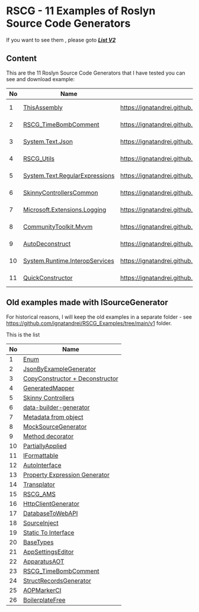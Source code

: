 # RSCG - 11 Examples of Roslyn Source Code Generators 

If you want to see them , please goto  ***[List V2](https://ignatandrei.github.io/RSCG_Examples/v2/docs/List-of-RSCG)***

## Content 

This are the 11 Roslyn Source Code Generators that I have tested you can see and download example:


| No        | Name  | Link | Nuget |Author|
| --------- | ----- | -----| ----- |----- |  
|1|[ThisAssembly](https://ignatandrei.github.io/RSCG_Examples/v2/docs/ThisAssembly)| https://ignatandrei.github.io/RSCG_Examples/v2/docs/ThisAssembly | [https://www.nuget.org/packages/ThisAssembly]({desc.Generator.Nuget.First()}) | Daniel Cazzulino|
|2|[RSCG_TimeBombComment](https://ignatandrei.github.io/RSCG_Examples/v2/docs/RSCG_TimeBombComment)| https://ignatandrei.github.io/RSCG_Examples/v2/docs/RSCG_TimeBombComment | [https://www.nuget.org/packages/RSCG_TimeBombComment/]({desc.Generator.Nuget.First()}) | Andrei Ignat|
|3|[System.Text.Json](https://ignatandrei.github.io/RSCG_Examples/v2/docs/System.Text.Json)| https://ignatandrei.github.io/RSCG_Examples/v2/docs/System.Text.Json | [https://www.nuget.org/packages/System.Text.Json/]({desc.Generator.Nuget.First()}) | Microsoft|
|4|[RSCG_Utils](https://ignatandrei.github.io/RSCG_Examples/v2/docs/RSCG_Utils)| https://ignatandrei.github.io/RSCG_Examples/v2/docs/RSCG_Utils | [https://www.nuget.org/packages/RSCG_Utils]({desc.Generator.Nuget.First()}) | Ignat Andrei|
|5|[System.Text.RegularExpressions](https://ignatandrei.github.io/RSCG_Examples/v2/docs/System.Text.RegularExpressions)| https://ignatandrei.github.io/RSCG_Examples/v2/docs/System.Text.RegularExpressions | [https://www.nuget.org/packages/System.Text.RegularExpressions/]({desc.Generator.Nuget.First()}) | Microsoft|
|6|[SkinnyControllersCommon](https://ignatandrei.github.io/RSCG_Examples/v2/docs/SkinnyControllersCommon)| https://ignatandrei.github.io/RSCG_Examples/v2/docs/SkinnyControllersCommon | [https://www.nuget.org/packages/SkinnyControllersCommon]({desc.Generator.Nuget.First()}) | Ignat Andrei|
|7|[Microsoft.Extensions.Logging](https://ignatandrei.github.io/RSCG_Examples/v2/docs/Microsoft.Extensions.Logging)| https://ignatandrei.github.io/RSCG_Examples/v2/docs/Microsoft.Extensions.Logging | [https://www.nuget.org/packages/Microsoft.Extensions.Logging/]({desc.Generator.Nuget.First()}) | Microsoft|
|8|[CommunityToolkit.Mvvm](https://ignatandrei.github.io/RSCG_Examples/v2/docs/CommunityToolkit.Mvvm)| https://ignatandrei.github.io/RSCG_Examples/v2/docs/CommunityToolkit.Mvvm | [https://www.nuget.org/packages/CommunityToolkit.Mvvm]({desc.Generator.Nuget.First()}) | Microsoft|
|9|[AutoDeconstruct](https://ignatandrei.github.io/RSCG_Examples/v2/docs/AutoDeconstruct)| https://ignatandrei.github.io/RSCG_Examples/v2/docs/AutoDeconstruct | [https://www.nuget.org/packages/AutoDeconstruct]({desc.Generator.Nuget.First()}) | Jason Bock|
|10|[System.Runtime.InteropServices](https://ignatandrei.github.io/RSCG_Examples/v2/docs/System.Runtime.InteropServices)| https://ignatandrei.github.io/RSCG_Examples/v2/docs/System.Runtime.InteropServices | [https://www.nuget.org/packages/System.Runtime.InteropServices/]({desc.Generator.Nuget.First()}) | Microsoft|
|11|[QuickConstructor](https://ignatandrei.github.io/RSCG_Examples/v2/docs/QuickConstructor)| https://ignatandrei.github.io/RSCG_Examples/v2/docs/QuickConstructor | [https://www.nuget.org/packages/QuickConstructor]({desc.Generator.Nuget.First()}) | Flavien Charlon|


## Old examples made with ISourceGenerator 

For historical reasons, I will keep the old examples in a separate folder - see  https://github.com/ignatandrei/RSCG_Examples/tree/main/v1  folder.

This is the list 

| No        | Name  |
| --------- | ----- |
|1| [Enum]( https://ignatandrei.github.io/RSCG_Examples/v1/#rscg-number-2--enum) |"
|2| [JsonByExampleGenerator]( https://ignatandrei.github.io/RSCG_Examples/v1/#rscg-number-3--jsonbyexamplegenerator) |"
|3| [CopyConstructor + Deconstructor]( https://ignatandrei.github.io/RSCG_Examples/v1/#rscg-number-4--copyconstructor--deconstructor) |"
|4| [GeneratedMapper]( https://ignatandrei.github.io/RSCG_Examples/v1/#rscg-number-5--generatedmapper) |"
|5| [Skinny Controllers]( https://ignatandrei.github.io/RSCG_Examples/v1/#rscg-number-6--skinny-controllers) |"
|6| [data-builder-generator]( https://ignatandrei.github.io/RSCG_Examples/v1/#rscg-number-7--data-builder-generator) |"
|7| [Metadata from object]( https://ignatandrei.github.io/RSCG_Examples/v1/#rscg-number-8--metadata-from-object) |"
|8| [MockSourceGenerator]( https://ignatandrei.github.io/RSCG_Examples/v1/#rscg-number-9--mocksourcegenerator) |"
|9| [Method decorator]( https://ignatandrei.github.io/RSCG_Examples/v1/#rscg-number-10--method-decorator) |"
|10| [PartiallyApplied]( https://ignatandrei.github.io/RSCG_Examples/v1/#rscg-number-11--partiallyapplied) |"
|11| [IFormattable]( https://ignatandrei.github.io/RSCG_Examples/v1/#rscg-number-12--iformattable) |"
|12| [AutoInterface]( https://ignatandrei.github.io/RSCG_Examples/v1/#rscg-number-13--autointerface) |"
|13| [Property Expression Generator]( https://ignatandrei.github.io/RSCG_Examples/v1/#rscg-number-14--property-expression-generator) |"
|14| [Transplator]( https://ignatandrei.github.io/RSCG_Examples/v1/#rscg-number-15--transplator) |"
|15| [RSCG_AMS]( https://ignatandrei.github.io/RSCG_Examples/v1/#rscg-number-16--rscg_ams) |"
|16| [HttpClientGenerator]( https://ignatandrei.github.io/RSCG_Examples/v1/#rscg-number-17--httpclientgenerator) |"
|17| [DatabaseToWebAPI]( https://ignatandrei.github.io/RSCG_Examples/v1/#rscg-number-18--databasetowebapi) |"
|18| [SourceInject]( https://ignatandrei.github.io/RSCG_Examples/v1/#rscg-number-19--sourceinject) |"
|19| [Static To Interface]( https://ignatandrei.github.io/RSCG_Examples/v1/#rscg-number-20--static-to-interface) |"
|20| [BaseTypes]( https://ignatandrei.github.io/RSCG_Examples/v1/#rscg-number-21--basetypes) |"
|21| [AppSettingsEditor]( https://ignatandrei.github.io/RSCG_Examples/v1/#rscg-number-22--appsettingseditor) |"
|22| [ApparatusAOT]( https://ignatandrei.github.io/RSCG_Examples/v1/#rscg-number-23--apparatusaot) |"
|23| [RSCG_TimeBombComment]( https://ignatandrei.github.io/RSCG_Examples/v1/#rscg-number-24--rscg_timebombcomment) |"
|24| [StructRecordsGenerator]( https://ignatandrei.github.io/RSCG_Examples/v1/#rscg-number-25--structrecordsgenerator) |"
|25| [AOPMarkerCI]( https://ignatandrei.github.io/RSCG_Examples/v1/#rscg-number-26--aopmarkerci) |"
|26| [BoilerplateFree]( https://ignatandrei.github.io/RSCG_Examples/v1/#rscg-number-27--boilerplatefree) |"


